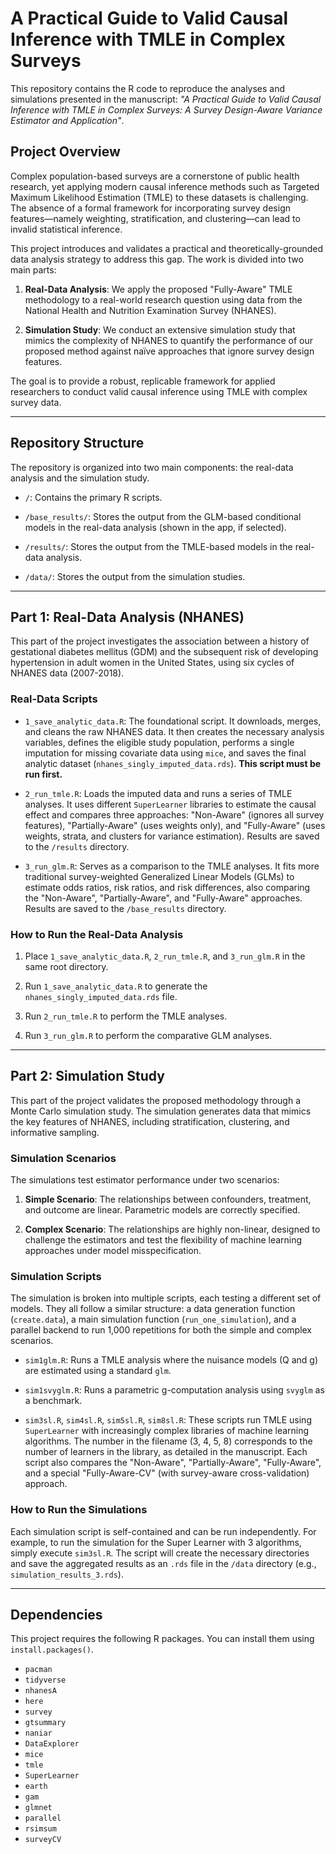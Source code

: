 # A Practical Guide to Valid Causal Inference with TMLE in Complex Surveys

This repository contains the R code to reproduce the analyses and simulations presented in the manuscript: *"A Practical Guide to Valid Causal Inference with TMLE in Complex Surveys: A Survey Design-Aware Variance Estimator and Application"*.

## Project Overview

Complex population-based surveys are a cornerstone of public health research, yet applying modern causal inference methods such as Targeted Maximum Likelihood Estimation (TMLE) to these datasets is challenging. The absence of a formal framework for incorporating survey design features—namely weighting, stratification, and clustering—can lead to invalid statistical inference.

This project introduces and validates a practical and theoretically-grounded data analysis strategy to address this gap. The work is divided into two main parts:

1. **Real-Data Analysis**: We apply the proposed "Fully-Aware" TMLE methodology to a real-world research question using data from the National Health and Nutrition Examination Survey (NHANES).

2. **Simulation Study**: We conduct an extensive simulation study that mimics the complexity of NHANES to quantify the performance of our proposed method against naïve approaches that ignore survey design features.

The goal is to provide a robust, replicable framework for applied researchers to conduct valid causal inference using TMLE with complex survey data.

---

## Repository Structure

The repository is organized into two main components: the real-data analysis and the simulation study.

* `/`: Contains the primary R scripts.

* `/base_results/`: Stores the output from the GLM-based conditional models in the real-data analysis (shown in the app, if selected).

* `/results/`: Stores the output from the TMLE-based models in the real-data analysis.

* `/data/`: Stores the output from the simulation studies.

---

## Part 1: Real-Data Analysis (NHANES)

This part of the project investigates the association between a history of gestational diabetes mellitus (GDM) and the subsequent risk of developing hypertension in adult women in the United States, using six cycles of NHANES data (2007-2018).

### Real-Data Scripts

* `1_save_analytic_data.R`: The foundational script. It downloads, merges, and cleans the raw NHANES data. It then creates the necessary analysis variables, defines the eligible study population, performs a single imputation for missing covariate data using `mice`, and saves the final analytic dataset (`nhanes_singly_imputed_data.rds`). **This script must be run first.**

* `2_run_tmle.R`: Loads the imputed data and runs a series of TMLE analyses. It uses different `SuperLearner` libraries to estimate the causal effect and compares three approaches: "Non-Aware" (ignores all survey features), "Partially-Aware" (uses weights only), and "Fully-Aware" (uses weights, strata, and clusters for variance estimation). Results are saved to the `/results` directory.

* `3_run_glm.R`: Serves as a comparison to the TMLE analyses. It fits more traditional survey-weighted Generalized Linear Models (GLMs) to estimate odds ratios, risk ratios, and risk differences, also comparing the "Non-Aware", "Partially-Aware", and "Fully-Aware" approaches. Results are saved to the `/base_results` directory.

### How to Run the Real-Data Analysis

1. Place `1_save_analytic_data.R`, `2_run_tmle.R`, and `3_run_glm.R` in the same root directory.

2. Run `1_save_analytic_data.R` to generate the `nhanes_singly_imputed_data.rds` file.

3. Run `2_run_tmle.R` to perform the TMLE analyses.

4. Run `3_run_glm.R` to perform the comparative GLM analyses.

---

## Part 2: Simulation Study

This part of the project validates the proposed methodology through a Monte Carlo simulation study. The simulation generates data that mimics the key features of NHANES, including stratification, clustering, and informative sampling.

### Simulation Scenarios

The simulations test estimator performance under two scenarios:

1. **Simple Scenario**: The relationships between confounders, treatment, and outcome are linear. Parametric models are correctly specified.

2. **Complex Scenario**: The relationships are highly non-linear, designed to challenge the estimators and test the flexibility of machine learning approaches under model misspecification.

### Simulation Scripts

The simulation is broken into multiple scripts, each testing a different set of models. They all follow a similar structure: a data generation function (`create.data`), a main simulation function (`run_one_simulation`), and a parallel backend to run 1,000 repetitions for both the simple and complex scenarios.

* `sim1glm.R`: Runs a TMLE analysis where the nuisance models (Q and g) are estimated using a standard `glm`.

* `sim1svyglm.R`: Runs a parametric g-computation analysis using `svyglm` as a benchmark.

* `sim3sl.R`, `sim4sl.R`, `sim5sl.R`, `sim8sl.R`: These scripts run TMLE using `SuperLearner` with increasingly complex libraries of machine learning algorithms. The number in the filename (3, 4, 5, 8) corresponds to the number of learners in the library, as detailed in the manuscript. Each script also compares the "Non-Aware", "Partially-Aware", "Fully-Aware", and a special "Fully-Aware-CV" (with survey-aware cross-validation) approach.

### How to Run the Simulations

Each simulation script is self-contained and can be run independently. For example, to run the simulation for the Super Learner with 3 algorithms, simply execute `sim3sl.R`. The script will create the necessary directories and save the aggregated results as an `.rds` file in the `/data` directory (e.g., `simulation_results_3.rds`).

---

## Dependencies

This project requires the following R packages. You can install them using `install.packages()`.

* `pacman`
* `tidyverse`
* `nhanesA`
* `here`
* `survey`
* `gtsummary`
* `naniar`
* `DataExplorer`
* `mice`
* `tmle`
* `SuperLearner`
* `earth`
* `gam`
* `glmnet`
* `parallel`
* `rsimsum`
* `surveyCV`
